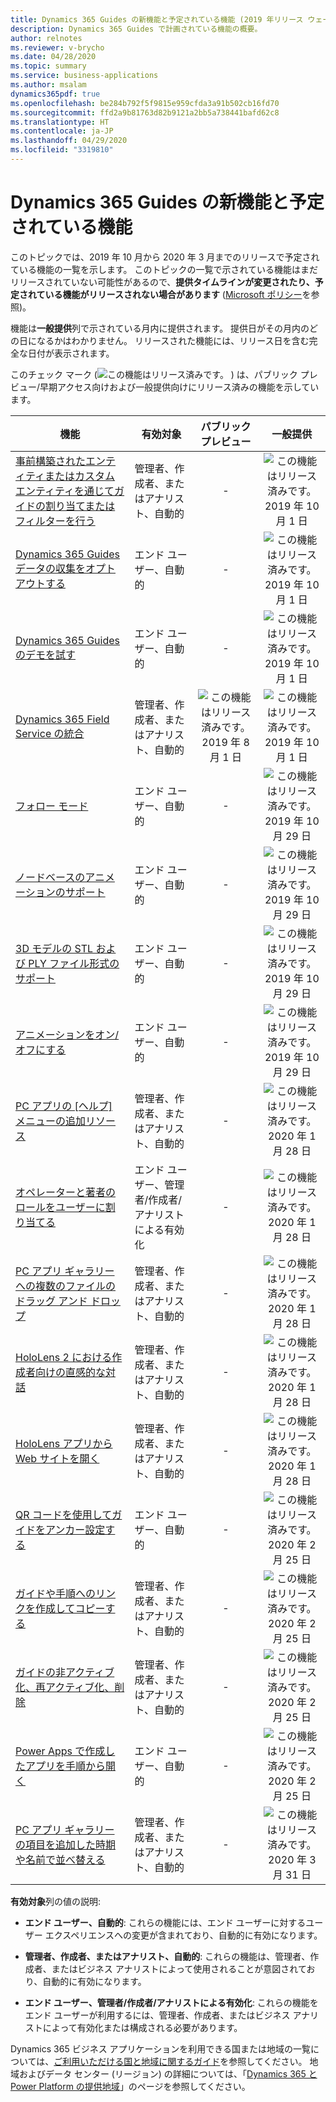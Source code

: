 ```yaml
---
title: Dynamics 365 Guides の新機能と予定されている機能 (2019 年リリース ウェーブ 2)
description: Dynamics 365 Guides で計画されている機能の概要。
author: relnotes
ms.reviewer: v-brycho
ms.date: 04/28/2020
ms.topic: summary
ms.service: business-applications
ms.author: msalam
dynamics365pdf: true
ms.openlocfilehash: be284b792f5f9815e959cfda3a91b502cb16fd70
ms.sourcegitcommit: ffd2a9b81763d82b9121a2bb5a738441bafd62c8
ms.translationtype: HT
ms.contentlocale: ja-JP
ms.lasthandoff: 04/29/2020
ms.locfileid: "3319810"
---
```

# <a name="whats-new-and-planned-for-dynamics-365-guides"></a>Dynamics 365 Guides の新機能と予定されている機能

このトピックでは、2019 年 10 月から 2020 年 3 月までのリリースで予定されている機能の一覧を示します。 このトピックの一覧で示されている機能はまだリリースされていない可能性があるので、**提供タイムラインが変更されたり、予定されている機能がリリースされない場合があります** ([Microsoft ポリシー](https://go.microsoft.com/fwlink/p/?linkid=2007332)を参照)。

機能は**一般提供**列で示されている月内に提供されます。 提供日がその月内のどの日になるかはわかりません。 リリースされた機能には、リリース日を含む完全な日付が表示されます。

このチェック マーク (![この機能はリリース済みです。](/dynamics365-release-plan/media/green-checkmark.png "この機能はリリース済みです。") ) は、パブリック プレビュー/早期アクセス向けおよび一般提供向けにリリース済みの機能を示しています。

| 機能    | 有効対象    |  パブリック プレビュー |  一般提供 | 
| ---------- |---------------- | :---------------: |:--------------: |
| [事前構築されたエンティティまたはカスタム エンティティを通じてガイドの割り当てまたはフィルターを行う](assign-work-through-third-party-systems.md) | 管理者、作成者、またはアナリスト、自動的| -|![この機能はリリース済みです。](/dynamics365-release-plan/media/green-checkmark.png "この機能はリリース済みです。") 2019 年 10 月 1 日 | 
| [Dynamics 365 Guides データの収集をオプトアウトする](opt-out-collecting-dynamics-365-guides-data.md) | エンド ユーザー、自動的| -|![この機能はリリース済みです。](/dynamics365-release-plan/media/green-checkmark.png "この機能はリリース済みです。") 2019 年 10 月 1 日 | 
| [Dynamics 365 Guides のデモを試す](try-demo-dynamics-365-guides.md) | エンド ユーザー、自動的| -|![この機能はリリース済みです。](/dynamics365-release-plan/media/green-checkmark.png "この機能はリリース済みです。") 2019 年 10 月 1 日 | 
| [Dynamics 365 Field Service の統合](integration-dynamics-365-field-service.md) | 管理者、作成者、またはアナリスト、自動的| ![この機能はリリース済みです。](/dynamics365-release-plan/media/green-checkmark.png "この機能はリリース済みです。") 2019 年 8 月 1 日|![この機能はリリース済みです。](/dynamics365-release-plan/media/green-checkmark.png "この機能はリリース済みです。") 2019 年 10 月 1 日 | 
| [フォロー モード](follow-mode.md) | エンド ユーザー、自動的| -|![この機能はリリース済みです。](/dynamics365-release-plan/media/green-checkmark.png "この機能はリリース済みです。") 2019 年 10 月 29 日 | 
| [ノードベースのアニメーションのサポート](support-node-based-animations.md) | エンド ユーザー、自動的| -|![この機能はリリース済みです。](/dynamics365-release-plan/media/green-checkmark.png "この機能はリリース済みです。") 2019 年 10 月 29 日 | 
| [3D モデルの STL および PLY ファイル形式のサポート](support-stl-ply-file-formats-3d-models.md) | エンド ユーザー、自動的| -|![この機能はリリース済みです。](/dynamics365-release-plan/media/green-checkmark.png "この機能はリリース済みです。") 2019 年 10 月 29 日 | 
| [アニメーションをオン/オフにする](turn-animations-or-off.md) | エンド ユーザー、自動的| -|![この機能はリリース済みです。](/dynamics365-release-plan/media/green-checkmark.png "この機能はリリース済みです。") 2019 年 10 月 29 日 | 
| [PC アプリの [ヘルプ] メニューの追加リソース](additional-resources-help-menu-pc-app.md) | 管理者、作成者、またはアナリスト、自動的| -|![この機能はリリース済みです。](/dynamics365-release-plan/media/green-checkmark.png "この機能はリリース済みです。") 2020 年 1 月 28 日 | 
| [オペレーターと著者のロールをユーザーに割り当てる](assign-operator-author-roles-users.md) | エンド ユーザー、管理者/作成者/アナリストによる有効化| -|![この機能はリリース済みです。](/dynamics365-release-plan/media/green-checkmark.png "この機能はリリース済みです。") 2020 年 1 月 28 日 | 
| [PC アプリ ギャラリーへの複数のファイルのドラッグ アンド ドロップ](drag-drop-multiple-files-into-pc-app-gallery.md) | 管理者、作成者、またはアナリスト、自動的| -|![この機能はリリース済みです。](/dynamics365-release-plan/media/green-checkmark.png "この機能はリリース済みです。") 2020 年 1 月 28 日 | 
| [HoloLens 2 における作成者向けの直感的な対話](instinctual-interactions-authors-hololens-2.md) | 管理者、作成者、またはアナリスト、自動的| -|![この機能はリリース済みです。](/dynamics365-release-plan/media/green-checkmark.png "この機能はリリース済みです。") 2020 年 1 月 28 日 | 
| [HoloLens アプリから Web サイトを開く](open-website-hololens-app.md) | 管理者、作成者、またはアナリスト、自動的| -|![この機能はリリース済みです。](/dynamics365-release-plan/media/green-checkmark.png "この機能はリリース済みです。") 2020 年 1 月 28 日 | 
| [QR コードを使用してガイドをアンカー設定する](anchor-guide-qr-code.md) | エンド ユーザー、自動的| -|![この機能はリリース済みです。](/dynamics365-release-plan/media/green-checkmark.png "この機能はリリース済みです。") 2020 年 2 月 25 日 | 
| [ガイドや手順へのリンクを作成してコピーする](create-copy-link-guide-or-step.md) | 管理者、作成者、またはアナリスト、自動的| -|![この機能はリリース済みです。](/dynamics365-release-plan/media/green-checkmark.png "この機能はリリース済みです。") 2020 年 2 月 25 日 | 
| [ガイドの非アクティブ化、再アクティブ化、削除](deactivate-reactivate-or-delete-guide.md) | 管理者、作成者、またはアナリスト、自動的| -|![この機能はリリース済みです。](/dynamics365-release-plan/media/green-checkmark.png "この機能はリリース済みです。") 2020 年 2 月 25 日 | 
| [Power Apps で作成したアプリを手順から開く](open-app-created-power-apps-step.md) | エンド ユーザー、自動的| -|![この機能はリリース済みです。](/dynamics365-release-plan/media/green-checkmark.png "この機能はリリース済みです。") 2020 年 2 月 25 日 | 
| [PC アプリ ギャラリーの項目を追加した時期や名前で並べ替える](sort-items-pc-app-gallery-recently-added-or-name.md) | 管理者、作成者、またはアナリスト、自動的| -|![この機能はリリース済みです。](/dynamics365-release-plan/media/green-checkmark.png "この機能はリリース済みです。") 2020 年 3 月 31 日 | 

**有効対象**列の値の説明:

- **エンド ユーザー、自動的**: これらの機能には、エンド ユーザーに対するユーザー エクスペリエンスへの変更が含まれており、自動的に有効になります。

- **管理者、作成者、またはアナリスト、自動的**: これらの機能は、管理者、作成者、またはビジネス アナリストによって使用されることが意図されており、自動的に有効になります。

- **エンド ユーザー、管理者/作成者/アナリストによる有効化**: これらの機能をエンド ユーザーが利用するには、管理者、作成者、またはビジネス アナリストによって有効化または構成される必要があります。

Dynamics 365 ビジネス アプリケーションを利用できる国または地域の一覧については、[ご利用いただける国と地域に関するガイド](https://aka.ms/dynamics_365_international_availability_deck)を参照してください。  地域およびデータ センター (リージョン) の詳細については、「[Dynamics 365 と Power Platform の提供地域](https://aka.ms/BusinessAppsGeoAvailability)」のページを参照してください。
